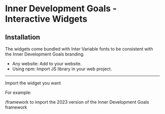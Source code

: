 # Inner Development Goals - Interactive Widgets

## Installation

The widgets come bundled with Inter Variable fonts to be consistent with the Inner Development Goals branding.

- Any website: Add to your website.
- Using npm: Import JS library in your web project.

---

Import the widget you want

For example:

/framework to import the 2023 version of the Inner Development Goals framework

